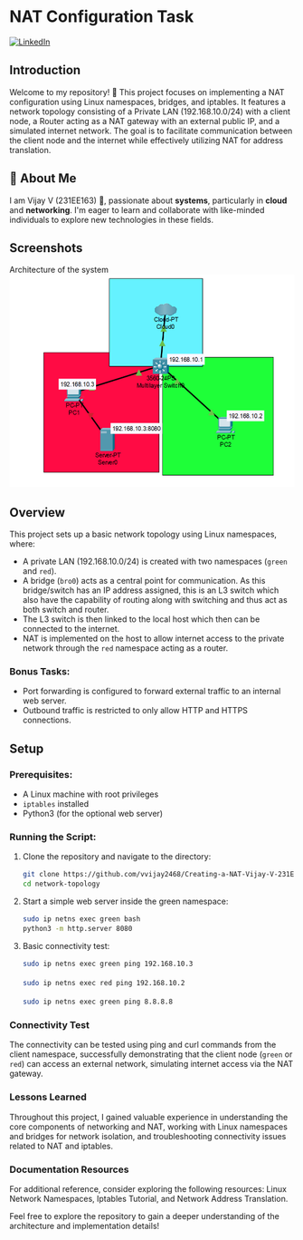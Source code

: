 # NAT Configuration Task

[![LinkedIn](https://img.shields.io/badge/linkedin-0A66C2?style=for-the-badge&logo=linkedin&logoColor=white)](https://www.linkedin.com/in/vijay-v-0889a1280/)

## Introduction

Welcome to my repository! 👋 This project focuses on implementing a NAT configuration using Linux namespaces, bridges, and iptables. It features a network topology consisting of a Private LAN (192.168.10.0/24) with a client node, a Router acting as a NAT gateway with an external public IP, and a simulated internet network. The goal is to facilitate communication between the client node and the internet while effectively utilizing NAT for address translation.

## 🚀 About Me

I am Vijay V (231EE163) 👋, passionate about **systems**, particularly in **cloud** and **networking**. I'm eager to learn and collaborate with like-minded individuals to explore new technologies in these fields.

## Screenshots

Architecture of the system
![image](./Network_topology.png)

## Overview

This project sets up a basic network topology using Linux namespaces, where:

- A private LAN (192.168.10.0/24) is created with two namespaces (`green` and `red`).
- A bridge (`bro0`) acts as a central point for communication. As this bridge/switch has an IP address assigned, this is an L3 switch which also have the capability of routing along with switching and thus act as both switch and router.
- The L3 switch is then linked to the local host which then can be connected to the internet.
- NAT is implemented on the host to allow internet access to the private network through the `red` namespace acting as a router.

### Bonus Tasks:

- Port forwarding is configured to forward external traffic to an internal web server.
- Outbound traffic is restricted to only allow HTTP and HTTPS connections.

## Setup

### Prerequisites:

- A Linux machine with root privileges
- `iptables` installed
- Python3 (for the optional web server)

### Running the Script:

1. Clone the repository and navigate to the directory:

   ```bash
   git clone https://github.com/vvijay2468/Creating-a-NAT-Vijay-V-231EE163.git
   cd network-topology

   ```

2. Start a simple web server inside the green namespace:

   ```bash
   sudo ip netns exec green bash
   python3 -m http.server 8080

   ```

3. Basic connectivity test:

   ```bash
   sudo ip netns exec green ping 192.168.10.3

   sudo ip netns exec red ping 192.168.10.2

   sudo ip netns exec green ping 8.8.8.8
   ```

### Connectivity Test

The connectivity can be tested using ping and curl commands from the client namespace, successfully demonstrating that the client node (`green` or `red`) can access an external network, simulating internet access via the NAT gateway.

### Lessons Learned

Throughout this project, I gained valuable experience in understanding the core components of networking and NAT, working with Linux namespaces and bridges for network isolation, and troubleshooting connectivity issues related to NAT and iptables.

### Documentation Resources

For additional reference, consider exploring the following resources: Linux Network Namespaces, Iptables Tutorial, and Network Address Translation.

Feel free to explore the repository to gain a deeper understanding of the architecture and implementation details!
